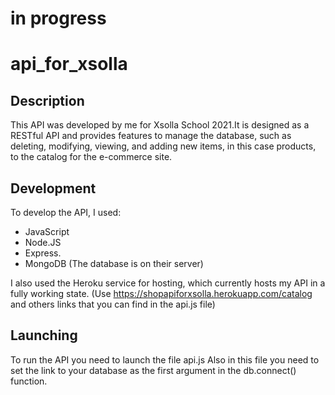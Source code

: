 # in progress 


# api_for_xsolla 

## Description
This API was developed by me for Xsolla School 2021.It is designed as a RESTful API and provides features to manage the database, such as deleting, modifying, viewing, and adding new items, in this case products, to the catalog for the e-commerce site.

## Development
To develop the API, I used:
 * JavaScript
 * Node.JS
 * Express. 
 * MongoDB (The database is on their server)

 I also used the Heroku service for hosting, which currently hosts my API in a fully working state. (Use https://shopapiforxsolla.herokuapp.com/catalog and others links that you can find in the api.js file)

## Launching
To run the API you need to launch the file api.js
Also in this file you need to set the link to your database as the first argument in the db.connect() function.
